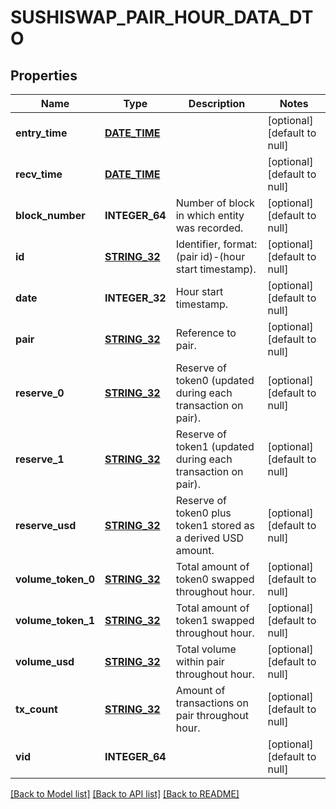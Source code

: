 # SUSHISWAP_PAIR_HOUR_DATA_DTO

## Properties
Name | Type | Description | Notes
------------ | ------------- | ------------- | -------------
**entry_time** | [**DATE_TIME**](DATE_TIME.md) |  | [optional] [default to null]
**recv_time** | [**DATE_TIME**](DATE_TIME.md) |  | [optional] [default to null]
**block_number** | **INTEGER_64** | Number of block in which entity was recorded. | [optional] [default to null]
**id** | [**STRING_32**](STRING_32.md) | Identifier, format: (pair id)-(hour start timestamp). | [optional] [default to null]
**date** | **INTEGER_32** | Hour start timestamp. | [optional] [default to null]
**pair** | [**STRING_32**](STRING_32.md) | Reference to pair. | [optional] [default to null]
**reserve_0** | [**STRING_32**](STRING_32.md) | Reserve of token0 (updated during each transaction on pair). | [optional] [default to null]
**reserve_1** | [**STRING_32**](STRING_32.md) | Reserve of token1 (updated during each transaction on pair). | [optional] [default to null]
**reserve_usd** | [**STRING_32**](STRING_32.md) | Reserve of token0 plus token1 stored as a derived USD amount. | [optional] [default to null]
**volume_token_0** | [**STRING_32**](STRING_32.md) | Total amount of token0 swapped throughout hour. | [optional] [default to null]
**volume_token_1** | [**STRING_32**](STRING_32.md) | Total amount of token1 swapped throughout hour. | [optional] [default to null]
**volume_usd** | [**STRING_32**](STRING_32.md) | Total volume within pair throughout hour. | [optional] [default to null]
**tx_count** | [**STRING_32**](STRING_32.md) | Amount of transactions on pair throughout hour. | [optional] [default to null]
**vid** | **INTEGER_64** |  | [optional] [default to null]

[[Back to Model list]](../README.md#documentation-for-models) [[Back to API list]](../README.md#documentation-for-api-endpoints) [[Back to README]](../README.md)


